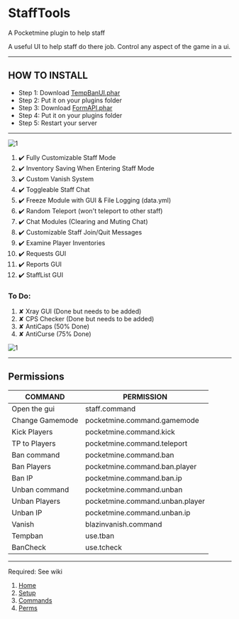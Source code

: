 # StaffTools
A Pocketmine plugin to help staff

A useful UI to help staff do there job.
Control any aspect of the game in a ui.

---

## HOW TO INSTALL
* Step 1: Download [TempBanUI.phar](https://poggit.pmmp.io/r/51162/TempBanUI_dev-83.phar)
* Step 2: Put it on your plugins folder
* Step 3: Download [FormAPI.phar](http://festyy.com/wHIglq)
* Step 4: Put it on your plugins folder
* Step 5: Restart your server

---

![1](https://github.com/callumrawlinson/StaffTools/blob/main/Screenshotsui/9cc9472d440069163bc8df3e568ce3a9c0563e6f.gif)

1.  ✔️ Fully Customizable Staff Mode
2.  ✔️ Inventory Saving When Entering Staff Mode
3.  ✔️ Custom Vanish System
4.  ✔️ Toggleable Staff Chat
5.  ✔️ Freeze Module with GUI & File Logging (data.yml)
6.  ✔️ Random Teleport (won't teleport to other staff)
7.  ✔️ Chat Modules (Clearing and Muting Chat)
8.  ✔️ Customizable Staff Join/Quit Messages
9.  ✔️ Examine Player Inventories
10. ✔️ Requests GUI
11. ✔️ Reports GUI
12. ✔️ StaffList GUI

### To Do:

1. ✘ Xray GUI (Done but needs to be added)
2. ✘ CPS Checker (Done but needs to be added)
3. ✘ AntiCaps (50% Done)
4. ✘ AntiCurse (75% Done)

![1](https://github.com/callumrawlinson/StaffTools/blob/main/Screenshotsui/0bae5d0a1e648fc6cd4001cb05b828faefe0b0fb.gif)

---

## Permissions
| COMMAND | PERMISSION |
| --- | --- |
| Open the gui    |  staff.command |
| Change Gamemode | pocketmine.command.gamemode |
| Kick Players    | pocketmine.command.kick |
| TP to Players   | pocketmine.command.teleport |
| Ban command     | pocketmine.command.ban |
| Ban Players     | pocketmine.command.ban.player |
| Ban IP          | pocketmine.command.ban.ip |
| Unban command   | pocketmine.command.unban |
| Unban Players   | pocketmine.command.unban.player |
| Unban IP       | pocketmine.command.unban.ip |
| Vanish         | blazinvanish.command |
| Tempban        | use.tban |
| BanCheck       | use.tcheck |

---

Required: See wiki 
1. [Home](https://github.com/callumrawlinson/StaffTools/wiki/Home/)
2. [Setup](https://github.com/callumrawlinson/StaffTools/wiki/Setup/)
3. [Commands](https://github.com/callumrawlinson/StaffTools/wiki/Commands/)
4. [Perms](https://github.com/callumrawlinson/StaffTools/wiki/Perms/)
